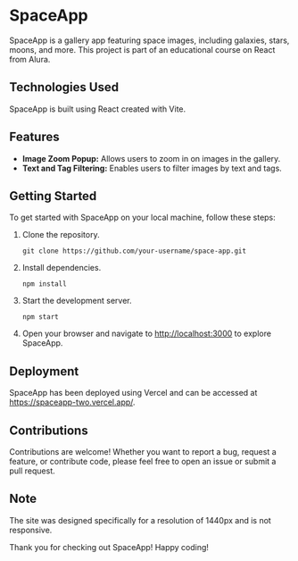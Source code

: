 <h1>SpaceApp</h1>

<p>SpaceApp is a gallery app featuring space images, including galaxies, stars, moons, and more. This project is part of an educational course on React from Alura.</p>

<h2>Technologies Used</h2>

<p>SpaceApp is built using React created with Vite.</p>

<h2>Features</h2>

<ul>
  <li><strong>Image Zoom Popup:</strong> Allows users to zoom in on images in the gallery.</li>
  <li><strong>Text and Tag Filtering:</strong> Enables users to filter images by text and tags.</li>
</ul>

<h2>Getting Started</h2>

<p>To get started with SpaceApp on your local machine, follow these steps:</p>

<ol>
  <li>Clone the repository.</li>
  <pre><code>git clone https://github.com/your-username/space-app.git</code></pre>
  <li>Install dependencies.</li>
  <pre><code>npm install</code></pre>
  <li>Start the development server.</li>
  <pre><code>npm start</code></pre>
  <li>Open your browser and navigate to <a href="http://localhost:3000">http://localhost:3000</a> to explore SpaceApp.</li>
</ol>

<h2>Deployment</h2>

<p>SpaceApp has been deployed using Vercel and can be accessed at <a href="https://spaceapp-two.vercel.app/">https://spaceapp-two.vercel.app/</a>.</p>

<h2>Contributions</h2>

<p>Contributions are welcome! Whether you want to report a bug, request a feature, or contribute code, please feel free to open an issue or submit a pull request.</p>

<h2>Note</h2>

<p>The site was designed specifically for a resolution of 1440px and is not responsive.</p>

<p>Thank you for checking out SpaceApp! Happy coding!</p>
